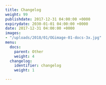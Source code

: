 ```yaml
---
title: Changelog
weight: 99
publishdate: 2017-12-31 04:00:00 +0000
expirydate: 2030-01-01 04:00:00 +0000
date: 2017-12-31 04:00:00 +0000
images:
- "/uploads/2018/01/OGimage-01-docs-3x.jpg"
menu:
  docs:
    parent: Other
    weight: 4
  changelog:
    identifier: changelog
    weight: 1

---
```

